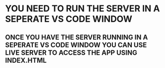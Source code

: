 # YOU NEED TO RUN THE SERVER IN A SEPERATE VS CODE WINDOW

## ONCE YOU HAVE THE SERVER RUNNING IN A SEPERATE VS CODE WINDOW YOU CAN USE LIVE SERVER TO ACCESS THE APP USING INDEX.HTML

